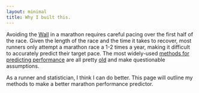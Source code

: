 ```yaml
---
layout: minimal
title: Why I built this.
---
```


Avoiding the [Wall](https://www.youtube.com/watch?v=6pttqFUviWs) in a marathon requires careful pacing over the first half of the race. Given the length of the race and the time it takes to recover, most runners only attempt a marathon race a 1-2 times a year, making it difficult to accurately predict their target pace. The most widely-used [methods for predicting performance](http://run-down.com/statistics/calcs_explained.php) are all pretty [old](http://www.cs.uml.edu/~phoffman/xcinfo3.html) and make questionable assumptions. 

As a runner and statistician, I think I can do better. This page will outline my methods to make a better marathon performance predictor.

